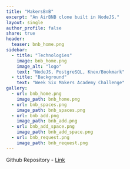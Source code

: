 ```yaml
---
title: "MakersBnB"
excerpt: "An AirBNB clone built in NodeJS."
layout: single
author_profile: false
share: true
header:
  teaser: bnb_home.png
sidebar:
  - title: "Technologies"
    image: bnb_home.png
    image_alt: "logo"
    text: "NodeJS, PostgreSQL, Knex/Bookmark"
  - title: "Background"
    text: "Week Six Makers Academy Challenge"
gallery:
  - url: bnb_home.png
    image_path: bnb_home.png
  - url: bnb_spaces.png
    image_path: bnb_spaces.png
  - url: bnb_add.png
    image_path: bnb_add.png
  - url: bnb_add_space.png
    image_path: bnb_add_space.png
  - url: bnb_request.png
    image_path: bnb_request.png
---
```


Github Repository - [Link](https://github.com/TomStuart92/makers_bnb)
